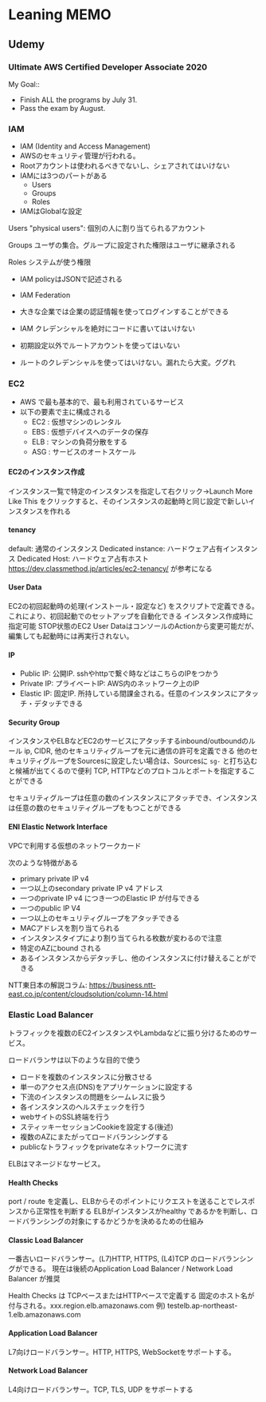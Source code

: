 # Leaning MEMO

## Udemy

### Ultimate AWS Certified Developer Associate 2020

My Goal::
- Finish ALL the programs by July 31.
- Pass the exam by August.


### IAM

- IAM (Identity and Access Management)
- AWSのセキュリティ管理が行われる。
- Rootアカウントは使われるべきでないし、シェアされてはいけない
- IAMには3つのパートがある
  - Users
  - Groups
  - Roles
- IAMはGlobalな設定

Users
"physical users": 個別の人に割り当てられるアカウント

Groups
ユーザの集合。グループに設定された権限はユーザに継承される

Roles
システムが使う権限


- IAM policyはJSONで記述される

- IAM Federation
- 大きな企業では企業の認証情報を使ってログインすることができる

- IAM クレデンシャルを絶対にコードに書いてはいけない
- 初期設定以外でルートアカウントを使ってはいない
- ルートのクレデンシャルを使ってはいけない。漏れたら大変。ググれ


### EC2

- AWS で最も基本的で、最も利用されているサービス
- 以下の要素で主に構成される
  - EC2 : 仮想マシンのレンタル
  - EBS : 仮想デバイスへのデータの保存
  - ELB : マシンの負荷分散をする
  - ASG : サービスのオートスケール

#### EC2のインスタンス作成

インスタンス一覧で特定のインスタンスを指定して右クリック→Launch More Like This をクリックすると、そのインスタンスの起動時と同じ設定で新しいインスタンスを作れる

#### tenancy

  default: 通常のインスタンス
  Dedicated instance: ハードウェア占有インスタンス
  Dedicated Host: ハードウェア占有ホスト
https://dev.classmethod.jp/articles/ec2-tenancy/ が参考になる


#### User Data

EC2の初回起動時の処理(インストール・設定など) をスクリプトで定義できる。これにより、初回起動でのセットアップを自動化できる
インスタンス作成時に指定可能
STOP状態のEC2 User DataはコンソールのActionから変更可能だが、編集しても起動時には再実行されない。

#### IP

- Public IP: 公開IP. sshやhttpで繋ぐ時などはこちらのIPをつかう
- Private IP: プライベートIP: AWS内のネットワーク上のIP
- Elastic IP: 固定IP. 所持している間課金される。任意のインスタンスにアタッチ・デタッチできる


#### Security Group

インスタンスやELBなどEC2のサービスにアタッチするinbound/outboundのルール
ip, CIDR, 他のセキュリティグループを元に通信の許可を定義できる
他のセキュリティグループをSourcesに設定したい場合は、Sourcesに `sg-` と打ち込むと候補が出てくるので便利
TCP, HTTPなどのプロトコルとポートを指定することができる

セキュリティグループは任意の数のインスタンスにアタッチでき、インスタンスは任意の数のセキュリティグループをもつことができる

#### ENI Elastic Network Interface

VPCで利用する仮想のネットワークカード

次のような特徴がある

- primary private IP v4
- 一つ以上のsecondary private IP v4 アドレス
- 一つのprivate IP v4 につき一つのElastic IP が付与できる
- 一つのpublic IP V4
- 一つ以上のセキュリティグループをアタッチできる
- MACアドレスを割り当てられる
- インスタンスタイプにより割り当てられる枚数が変わるので注意
- 特定のAZにbound される
- あるインスタンスからデタッチし、他のインスタンスに付け替えることができる

NTT東日本の解説コラム: https://business.ntt-east.co.jp/content/cloudsolution/column-14.html


### Elastic Load Balancer

トラフィックを複数のEC2インスタンスやLambdaなどに振り分けるためのサービス。

ロードバランサは以下のような目的で使う


- ロードを複数のインスタンスに分散させる
- 単一のアクセス点(DNS)をアプリケーションに設定する
- 下流のインスタンスの問題をシームレスに扱う
- 各インスタンスのヘルスチェックを行う
- webサイトのSSL終端を行う
- スティッキーセッションCookieを設定する(後述)
- 複数のAZにまたがってロードバランシングする
- publicなトラフィックをprivateなネットワークに流す

ELBはマネージドなサービス。

#### Health Checks

port / route を定義し、ELBからそのポイントにリクエストを送ることでレスポンスから正常性を判断する
ELBがインスタンスがhealthy であるかを判断し、ロードバランシングの対象にするかどうかを決めるための仕組み


#### Classic Load Balancer

一番古いロードバランサー。(L7)HTTP, HTTPS, (L4)TCP のロードバランシングができる。
現在は後続のApplication Load Balancer / Network Load Balancer が推奨

Health Checks は TCPベースまたはHTTPベースで定義する
固定のホスト名が付与される。xxx.region.elb.amazonaws.com 例) testelb.ap-northeast-1.elb.amazonaws.com


#### Application Load Balancer

L7向けロードバランサー。HTTP, HTTPS, WebSocketをサポートする。

#### Network Load Balancer

L4向けロードバランサー。TCP, TLS, UDP をサポートする
